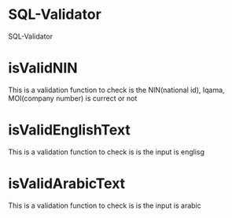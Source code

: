 # SQL-Validator
SQL-Validator
# isValidNIN
This is a validation function to check is the NIN(national id), Iqama, MOI(company number) is currect or not
# isValidEnglishText
This is a validation function to check is is the input is englisg
# isValidArabicText
This is a validation function to check is is the input is arabic
